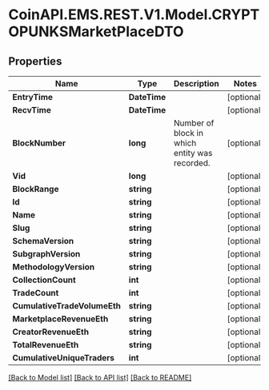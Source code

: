 # CoinAPI.EMS.REST.V1.Model.CRYPTOPUNKSMarketPlaceDTO

## Properties

Name | Type | Description | Notes
------------ | ------------- | ------------- | -------------
**EntryTime** | **DateTime** |  | [optional] 
**RecvTime** | **DateTime** |  | [optional] 
**BlockNumber** | **long** | Number of block in which entity was recorded. | [optional] 
**Vid** | **long** |  | [optional] 
**BlockRange** | **string** |  | [optional] 
**Id** | **string** |  | [optional] 
**Name** | **string** |  | [optional] 
**Slug** | **string** |  | [optional] 
**SchemaVersion** | **string** |  | [optional] 
**SubgraphVersion** | **string** |  | [optional] 
**MethodologyVersion** | **string** |  | [optional] 
**CollectionCount** | **int** |  | [optional] 
**TradeCount** | **int** |  | [optional] 
**CumulativeTradeVolumeEth** | **string** |  | [optional] 
**MarketplaceRevenueEth** | **string** |  | [optional] 
**CreatorRevenueEth** | **string** |  | [optional] 
**TotalRevenueEth** | **string** |  | [optional] 
**CumulativeUniqueTraders** | **int** |  | [optional] 

[[Back to Model list]](../README.md#documentation-for-models) [[Back to API list]](../README.md#documentation-for-api-endpoints) [[Back to README]](../README.md)

